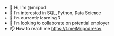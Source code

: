 - 👋 Hi, I’m @mripod
- 👀 I’m interested in SQL, Python, Data Science
- 🌱 I’m currently learning R
- 💞️ I’m looking to collaborate on potential employer
- 📫 How to reach me https://t.me/Mripodrezov

<!---
mripod/mripod is a ✨ special ✨ repository because its `README.md` (this file) appears on your GitHub profile.
You can click the Preview link to take a look at your changes.
--->
